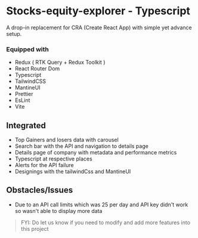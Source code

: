 # Stocks-equity-explorer - Typescript

A drop-in replacement for CRA (Create React App) with simple yet advance setup.

### Equipped with

- Redux ( RTK Query + Redux Toolkit )
- React Router Dom
- Typescript
- TailwindCSS
- MantineUI
- Prettier
- EsLint
- Vite

## Integrated

- Top Gainers and losers data with carousel
- Search bar with the API and navigation to details page
- Details page of company with metadata and performance metrics
- Typescript at respective places
- Alerts for the API failure
- Designings with the tailwindCss and MantineUI

## Obstacles/Issues

- Due to an API call limits which was 25 per day and API key didn't work so wasn't able to display more data

> FYI: Do let us know if you need to modify and add more features into this project
